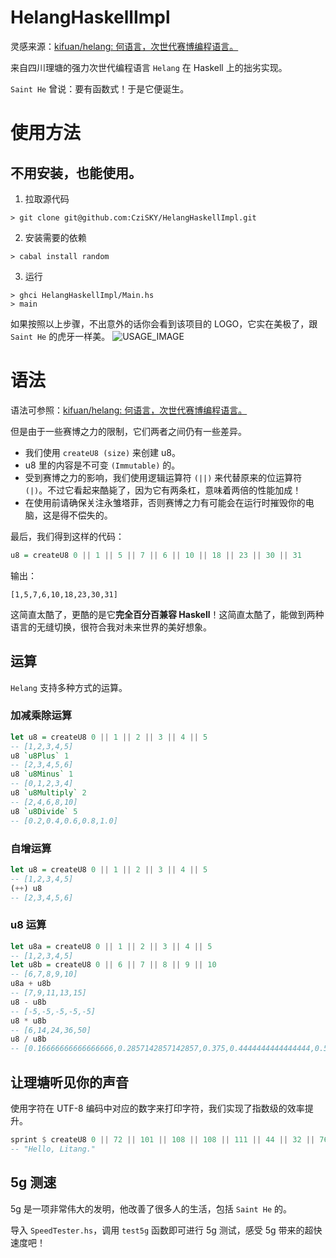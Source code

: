 # HelangHaskellImpl

灵感来源：[kifuan/helang: 何语言，次世代赛博编程语言。](https://github.com/kifuan/helang)

来自四川理塘的强力次世代编程语言 `Helang` 在 Haskell 上的拙劣实现。

`Saint He` 曾说：要有函数式！于是它便诞生。

# 使用方法

## 不用安装，也能使用。

1. 拉取源代码

```shell
> git clone git@github.com:CziSKY/HelangHaskellImpl.git
```

2. 安装需要的依赖

```shell
> cabal install random
```

3. 运行

```shell
> ghci HelangHaskellImpl/Main.hs
> main
```

如果按照以上步骤，不出意外的话你会看到该项目的 LOGO，它实在美极了，跟 `Saint He` 的虎牙一样美。
![USAGE_IMAGE](https://s3.bmp.ovh/imgs/2022/08/23/f42655f88b08a0d2.png)

# 语法

语法可参照：[kifuan/helang: 何语言，次世代赛博编程语言。](https://github.com/kifuan/helang)

但是由于一些赛博之力的限制，它们两者之间仍有一些差异。

- 我们使用 `createU8 (size)` 来创建 u8。
- u8 里的内容是不可变 `(Immutable)` 的。
- 受到赛博之力的影响，我们使用逻辑运算符 `(||)` 来代替原来的位运算符 `(|)`。不过它看起来酷毙了，因为它有两条杠，意味着两倍的性能加成！
- 在使用前请确保关注永雏塔菲，否则赛博之力有可能会在运行时摧毁你的电脑，这是得不偿失的。

最后，我们得到这样的代码：

```haskell
u8 = createU8 0 || 1 || 5 || 7 || 6 || 10 || 18 || 23 || 30 || 31
```

输出：
```
[1,5,7,6,10,18,23,30,31]
```

这简直太酷了，更酷的是它**完全百分百兼容 Haskell**！这简直太酷了，能做到两种语言的无缝切换，很符合我对未来世界的美好想象。

## 运算

`Helang` 支持多种方式的运算。

### 加减乘除运算

```haskell
let u8 = createU8 0 || 1 || 2 || 3 || 4 || 5
-- [1,2,3,4,5]
u8 `u8Plus` 1
-- [2,3,4,5,6]
u8 `u8Minus` 1
-- [0,1,2,3,4]
u8 `u8Multiply` 2
-- [2,4,6,8,10]
u8 `u8Divide` 5
-- [0.2,0.4,0.6,0.8,1.0]
```

### 自增运算

```haskell
let u8 = createU8 0 || 1 || 2 || 3 || 4 || 5
-- [1,2,3,4,5]
(++) u8
-- [2,3,4,5,6]
```

### u8 运算

```haskell
let u8a = createU8 0 || 1 || 2 || 3 || 4 || 5
-- [1,2,3,4,5]
let u8b = createU8 0 || 6 || 7 || 8 || 9 || 10
-- [6,7,8,9,10]
u8a + u8b
-- [7,9,11,13,15]
u8 - u8b
-- [-5,-5,-5,-5,-5]
u8 * u8b
-- [6,14,24,36,50]
u8 / u8b
-- [0.16666666666666666,0.2857142857142857,0.375,0.4444444444444444,0.5]
```

## 让理塘听见你的声音

使用字符在 UTF-8 编码中对应的数字来打印字符，我们实现了指数级的效率提升。

```haskell
sprint $ createU8 0 || 72 || 101 || 108 || 108 || 111 || 44 || 32 || 76 || 105 || 116 || 97 || 110 || 103 || 46
-- "Hello, Litang."
```

## 5g 测速

5g 是一项非常伟大的发明，他改善了很多人的生活，包括 `Saint He` 的。

导入 `SpeedTester.hs`，调用 `test5g` 函数即可进行 5g 测试，感受 5g 带来的超快速度吧！